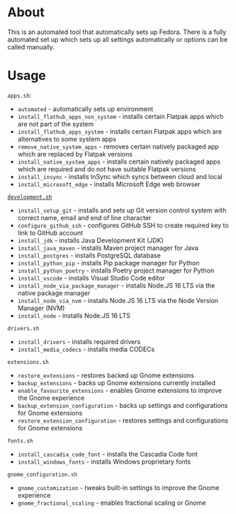 # About 
This is an automated tool that automatically sets up Fedora. There is a fully automated set up which sets up all settings automatically or options can be called manually. 

# Usage
`apps.sh`:
* `automated` - automatically sets up environment 
* `install_flathub_apps_non_system` - installs certain Flatpak apps which are not part of the system
* `install_flathub_apps_system` - installs certain Flatpak apps which are alternatives to some system apps
* `remove_native_system_apps` - removes certain natively packaged app which are replaced by Flatpak versions
* `install_native_system_apps` - installs certain natively packaged apps which are required and do not have suitable Flatpak versions
* `install_insync` - installs InSync which syncs between cloud and local 
* `install_microsoft_edge` - installs Microsoft Edge web browser

[`development.sh`](development.sh)
* `install_setup_git` - installs and sets up Git version control system with correct name, email and end of line character
* `configure_github_ssh` - configures GitHub SSH to create required key to link to GitHub account
* `install_jdk` - installs Java Development Kit (JDK)
* `install_java_maven` - installs Maven project manager for Java
* `install_postgres` - installs PostgreSQL database
* `install_python_pip` - installs Pip package manager for Python
* `install_python_poetry` - installs Poetry project manager for Python
* `install_vscode` - installs Visual Studio Code editor
* `install_node_via_package_manager` - installs Node.JS 16 LTS via the native package manager 
* `install_node_via_nvm` - installs Node.JS 16 LTS via the Node Version Manager (NVM)
* `install_node` - installs Node.JS 16 LTS 

`drivers.sh`
* `install_drivers` - installs required drivers 
* `install_media_codecs` - installs media CODECs

`extensions.sh`
* `restore_extensions` - restores backed up Gnome extensions 
* `backup_extensions` - backs up Gnome extensions currently installed 
* `enable_favourite_extensions` - enables Gnome extensions to improve the Gnome experience
* `backup_extension_configuration` - backs up settings and configurations for Gnome extensions
* `restore_extension_configuration` - restores settings and configurations for Gnome extensions

`fonts.sh` 
* `install_cascadia_code_font` - installs the Cascadia Code font
* `install_windows_fonts` - installs Windows proprietary fonts

`gnome_configuration.sh`
* `gnome_customization` - tweaks built-in settings to improve the Gnome experience
* `gnome_fractional_scaling` - enables fractional scaling or Gnome

